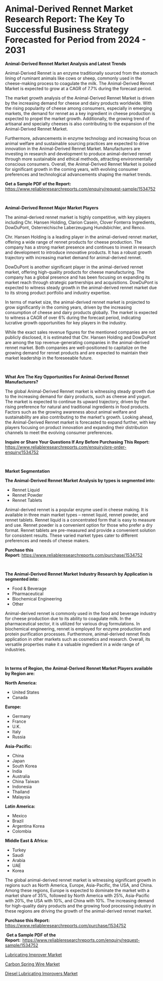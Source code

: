 <p><h1>Animal-Derived Rennet Market Research Report: The Key To Successful Business Strategy Forecasted for Period from 2024 - 2031</h1></p><p><strong>Animal-Derived Rennet Market Analysis and Latest Trends</strong></p>
<p><p>Animal-Derived Rennet is an enzyme traditionally sourced from the stomach lining of ruminant animals like cows or sheep, commonly used in the cheese-making process to coagulate the milk. The Animal-Derived Rennet Market is expected to grow at a CAGR of 7.7% during the forecast period. </p><p>The market growth analysis of the Animal-Derived Rennet Market is driven by the increasing demand for cheese and dairy products worldwide. With the rising popularity of cheese among consumers, especially in emerging markets, the demand for rennet as a key ingredient in cheese production is expected to propel the market growth. Additionally, the growing trend of artisanal and specialty cheeses is also contributing to the expansion of the Animal-Derived Rennet Market.</p><p>Furthermore, advancements in enzyme technology and increasing focus on animal welfare and sustainable sourcing practices are expected to drive innovation in the Animal-Derived Rennet Market. Manufacturers are investing in research and development to produce animal-derived rennet through more sustainable and ethical methods, attracting environmentally conscious consumers. Overall, the Animal-Derived Rennet Market is poised for significant growth in the coming years, with evolving consumer preferences and technological advancements shaping the market trends.</p></p>
<p><strong>Get a Sample PDF of the Report:&nbsp;</strong> <a href="https://www.reliableresearchreports.com/enquiry/request-sample/1534752">https://www.reliableresearchreports.com/enquiry/request-sample/1534752</a></p>
<p>&nbsp;</p>
<p><strong>Animal-Derived Rennet Major Market Players</strong></p>
<p><p>The animal-derived rennet market is highly competitive, with key players including Chr. Hansen Holding, Clarion Casein, Clover Fonterra Ingredients, DowDuPont, Osterreichische Laberzeugung Hundsbichler, and Renco.</p><p>Chr. Hansen Holding is a leading player in the animal-derived rennet market, offering a wide range of rennet products for cheese production. The company has a strong market presence and continues to invest in research and development to introduce innovative products. It has a robust growth trajectory with increasing market demand for animal-derived rennet.</p><p>DowDuPont is another significant player in the animal-derived rennet market, offering high-quality products for cheese manufacturing. The company has a global presence and has been focusing on expanding its market reach through strategic partnerships and acquisitions. DowDuPont is expected to witness steady growth in the animal-derived rennet market due to its strong product portfolio and industry expertise.</p><p>In terms of market size, the animal-derived rennet market is projected to grow significantly in the coming years, driven by the increasing consumption of cheese and dairy products globally. The market is expected to witness a CAGR of over 6% during the forecast period, indicating lucrative growth opportunities for key players in the industry.</p><p>While the exact sales revenue figures for the mentioned companies are not publicly disclosed, it is estimated that Chr. Hansen Holding and DowDuPont are among the top revenue-generating companies in the animal-derived rennet market. Both companies are well-positioned to capitalize on the growing demand for rennet products and are expected to maintain their market leadership in the foreseeable future.</p></p>
<p>&nbsp;</p>
<p><strong>What Are The Key Opportunities For Animal-Derived Rennet Manufacturers?</strong></p>
<p><p>The global Animal-Derived Rennet market is witnessing steady growth due to the increasing demand for dairy products, such as cheese and yogurt. The market is expected to continue its upward trajectory, driven by the rising preference for natural and traditional ingredients in food products. Factors such as the growing awareness about animal welfare and sustainability are also contributing to the market's growth. Looking ahead, the Animal-Derived Rennet market is forecasted to expand further, with key players focusing on product innovation and expanding their distribution channels to meet the evolving consumer preferences.</p></p>
<p><strong>Inquire or Share Your Questions If Any Before Purchasing This Report:</strong> <a href="https://www.reliableresearchreports.com/enquiry/pre-order-enquiry/1534752">https://www.reliableresearchreports.com/enquiry/pre-order-enquiry/1534752</a></p>
<p>&nbsp;</p>
<p><strong>Market Segmentation</strong></p>
<p><strong>The Animal-Derived Rennet Market Analysis by types is segmented into:</strong></p>
<p><ul><li>Rennet Liquid</li><li>Rennet Powder</li><li>Rennet Tablets</li></ul></p>
<p><p>Animal-derived rennet is a popular enzyme used in cheese making. It is available in three main market types – rennet liquid, rennet powder, and rennet tablets. Rennet liquid is a concentrated form that is easy to measure and use. Rennet powder is a convenient option for those who prefer a dry format. Rennet tablets are pre-measured and provide a convenient solution for consistent results. These varied market types cater to different preferences and needs of cheese makers.</p></p>
<p><strong>Purchase this Report:&nbsp;</strong><a href="https://www.reliableresearchreports.com/purchase/1534752">https://www.reliableresearchreports.com/purchase/1534752</a></p>
<p>&nbsp;</p>
<p><strong>The Animal-Derived Rennet Market Industry Research by Application is segmented into:</strong></p>
<p><ul><li>Food & Beverage</li><li>Pharmaceutical</li><li>Biochemical Engineering</li><li>Other</li></ul></p>
<p><p>Animal-derived rennet is commonly used in the food and beverage industry for cheese production due to its ability to coagulate milk. In the pharmaceutical sector, it is utilized for various drug formulations. In biochemical engineering, rennet is employed for enzyme production and protein purification processes. Furthermore, animal-derived rennet finds application in other markets such as cosmetics and research. Overall, its versatile properties make it a valuable ingredient in a wide range of industries.</p></p>
<p>&nbsp;</p>
<p><strong>In terms of Region, the Animal-Derived Rennet Market Players available by Region are:</strong></p>
<p>
    <p> <strong> North America: </strong>
        <ul>
            <li>United States</li>
            <li>Canada</li>
        </ul>
        </p> 
    <p> <strong> Europe: </strong>
        <ul>
            <li>Germany</li>
            <li>France</li>
            <li>U.K.</li>
            <li>Italy</li>
            <li>Russia</li>
        </ul>
        </p> 
    <p> <strong> Asia-Pacific: </strong>
        <ul>
            <li>China</li>
            <li>Japan</li>
            <li>South Korea</li>
            <li>India</li>
            <li>Australia</li>
            <li>China Taiwan</li>
            <li>Indonesia</li>
            <li>Thailand</li>
            <li>Malaysia</li>
        </ul>
        </p> 
    <p> <strong> Latin America: </strong>
        <ul>
            <li>Mexico</li>
            <li>Brazil</li>
            <li>Argentina Korea</li>
            <li>Colombia</li>
        </ul>
        </p> 
    <p> <strong> Middle East & Africa: </strong>
        <ul>
            <li>Turkey</li>
            <li>Saudi</li>
            <li>Arabia</li>
            <li>UAE</li>
            <li>Korea</li>
        </ul>
    </p>
    </p>
<p><p>The global animal-derived rennet market is witnessing significant growth in regions such as North America, Europe, Asia-Pacific, the USA, and China. Among these regions, Europe is expected to dominate the market with a market share of 35%, followed by North America with 25%, Asia-Pacific with 20%, the USA with 10%, and China with 10%. The increasing demand for high-quality dairy products and the growing food processing industry in these regions are driving the growth of the animal-derived rennet market.</p></p>
<p><strong>Purchase this Report: </strong><a href="https://www.reliableresearchreports.com/purchase/1534752">https://www.reliableresearchreports.com/purchase/1534752</a></p>
<p>&nbsp;<strong>Get a Sample PDF of the Report:&nbsp;&nbsp;</strong><a href="https://www.reliableresearchreports.com/enquiry/request-sample/1534752">https://www.reliableresearchreports.com/enquiry/request-sample/1534752</a></p>
<p><strong></strong></p>
<p><p><a href="https://github.com/singletonthaxterkelliehr2df/Market-Research-Report-List-1/blob/main/lubricating-improver-market.md">Lubricating Improver Market</a></p><p><a href="https://github.com/kosella/Market-Research-Report-List-2/blob/main/carbon-spring-wire-market.md">Carbon Spring Wire Market</a></p><p><a href="https://github.com/kufem1/Market-Research-Report-List-1/blob/main/diesel-lubricating-improvers-market.md">Diesel Lubricating Improvers Market</a></p></p>